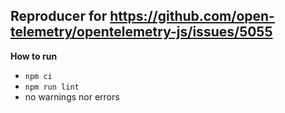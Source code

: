 ## Reproducer for https://github.com/open-telemetry/opentelemetry-js/issues/5055

**How to run**
- `npm ci`
- `npm run lint`
- no warnings nor errors